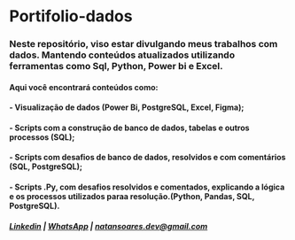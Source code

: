 # Portifolio-dados
### Neste repositório, viso estar divulgando meus trabalhos com dados. Mantendo conteúdos atualizados utilizando ferramentas como Sql, Python, Power bi e Excel. 
#### Aqui você encontrará conteúdos como:
#### - Visualização de dados (Power Bi, PostgreSQL, Excel, Figma);
#### - Scripts com a construção de banco de dados, tabelas e outros processos (SQL);
#### - Scripts com desafios de banco de dados, resolvidos e com comentários (SQL, PostgreSQL);
#### - Scripts .Py, com desafios resolvidos e comentados, explicando a lógica e os processos utilizados paraa resolução.(Python, Pandas, SQL, PostgreSQL).

##### [Linkedin](www.linkedin.com/in/natan-soares-7356142a0)   **|** [WhatsApp](https://wa.me/5581991409183) **|** natansoares.dev@gmail.com
